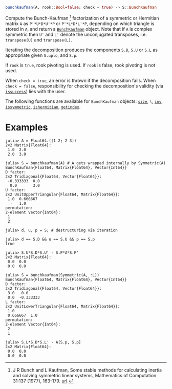 ```julia
bunchkaufman(A, rook::Bool=false; check = true) -> S::BunchKaufman
```

Compute the Bunch-Kaufman [^Bunch1977] factorization of a symmetric or Hermitian matrix `A` as `P'*U*D*U'*P` or `P'*L*D*L'*P`, depending on which triangle is stored in `A`, and return a [`BunchKaufman`](@ref) object. Note that if `A` is complex symmetric then `U'` and `L'` denote the unconjugated transposes, i.e. `transpose(U)` and `transpose(L)`.

Iterating the decomposition produces the components `S.D`, `S.U` or `S.L` as appropriate given `S.uplo`, and `S.p`.

If `rook` is `true`, rook pivoting is used. If `rook` is false, rook pivoting is not used.

When `check = true`, an error is thrown if the decomposition fails. When `check = false`, responsibility for checking the decomposition's validity (via [`issuccess`](@ref)) lies with the user.

The following functions are available for `BunchKaufman` objects: [`size`](@ref), `\`, [`inv`](@ref), [`issymmetric`](@ref), [`ishermitian`](@ref), [`getindex`](@ref).

[^Bunch1977]: J R Bunch and L Kaufman, Some stable methods for calculating inertia and solving symmetric linear systems, Mathematics of Computation 31:137 (1977), 163-179. [url](https://www.ams.org/journals/mcom/1977-31-137/S0025-5718-1977-0428694-0/).

# Examples

```jldoctest
julia> A = Float64.([1 2; 2 3])
2×2 Matrix{Float64}:
 1.0  2.0
 2.0  3.0

julia> S = bunchkaufman(A) # A gets wrapped internally by Symmetric(A)
BunchKaufman{Float64, Matrix{Float64}, Vector{Int64}}
D factor:
2×2 Tridiagonal{Float64, Vector{Float64}}:
 -0.333333  0.0
  0.0       3.0
U factor:
2×2 UnitUpperTriangular{Float64, Matrix{Float64}}:
 1.0  0.666667
  ⋅   1.0
permutation:
2-element Vector{Int64}:
 1
 2

julia> d, u, p = S; # destructuring via iteration

julia> d == S.D && u == S.U && p == S.p
true

julia> S.U*S.D*S.U' - S.P*A*S.P'
2×2 Matrix{Float64}:
 0.0  0.0
 0.0  0.0

julia> S = bunchkaufman(Symmetric(A, :L))
BunchKaufman{Float64, Matrix{Float64}, Vector{Int64}}
D factor:
2×2 Tridiagonal{Float64, Vector{Float64}}:
 3.0   0.0
 0.0  -0.333333
L factor:
2×2 UnitLowerTriangular{Float64, Matrix{Float64}}:
 1.0        ⋅
 0.666667  1.0
permutation:
2-element Vector{Int64}:
 2
 1

julia> S.L*S.D*S.L' - A[S.p, S.p]
2×2 Matrix{Float64}:
 0.0  0.0
 0.0  0.0
```
